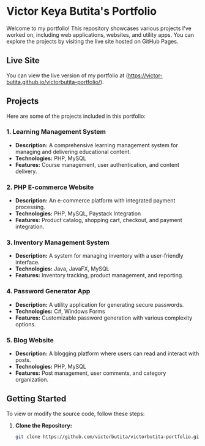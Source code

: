 # Victor Keya Butita's Portfolio

Welcome to my portfolio! This repository showcases various projects I've worked on, including web applications, websites, and utility apps. You can explore the projects by visiting the live site hosted on GitHub Pages.

## Live Site

You can view the live version of my portfolio at (https://victor-butita.github.io/victorbutita-portfolio/).

## Projects

Here are some of the projects included in this portfolio:

### 1. Learning Management System
- **Description:** A comprehensive learning management system for managing and delivering educational content.
- **Technologies:** PHP, MySQL
- **Features:** Course management, user authentication, and content delivery.

### 2. PHP E-commerce Website
- **Description:** An e-commerce platform with integrated payment processing.
- **Technologies:** PHP, MySQL, Paystack Integration
- **Features:** Product catalog, shopping cart, checkout, and payment integration.

### 3. Inventory Management System
- **Description:** A system for managing inventory with a user-friendly interface.
- **Technologies:** Java, JavaFX, MySQL
- **Features:** Inventory tracking, product management, and reporting.

### 4. Password Generator App
- **Description:** A utility application for generating secure passwords.
- **Technologies:** C#, Windows Forms
- **Features:** Customizable password generation with various complexity options.

### 5. Blog Website
- **Description:** A blogging platform where users can read and interact with posts.
- **Technologies:** PHP, MySQL
- **Features:** Post management, user comments, and category organization.

## Getting Started

To view or modify the source code, follow these steps:

1. **Clone the Repository:**
   ```bash
   git clone https://github.com/victorbutita/victorbutita-portfolio.git
